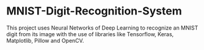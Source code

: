# MNIST-Digit-Recognition-System
This project uses Neural Networks of Deep Learning to recognize an MNIST digit from its image with the use of libraries like Tensorflow, Keras, Matplotlib, Pillow and OpenCV.
